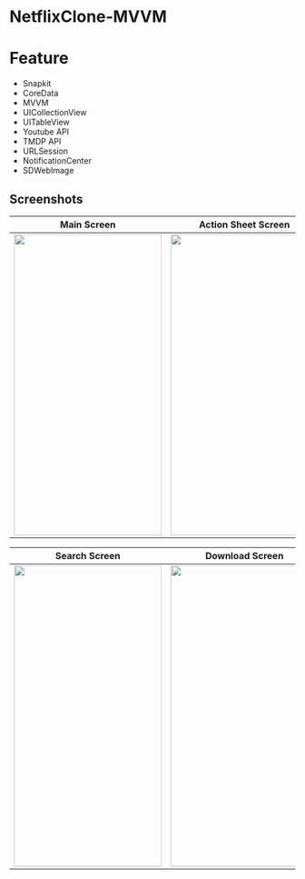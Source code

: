 # NetflixClone-MVVM

# Feature
- Snapkit
- CoreData
- MVVM
- UICollectionView
- UITableView
- Youtube API
- TMDP API
- URLSession
- NotificationCenter
- SDWebImage



## Screenshots

| Main Screen | Action Sheet Screen | Upcoming Screen |
| ----------- | ---------------- | ---------------- |
|  <img src="https://github.com/UmutYLCN/NetflixClone-MVVM/assets/56222030/d6a5461b-125c-48a3-b4d8-da685ce7eccb" width="260"  height="530" /> | <img src="https://github.com/UmutYLCN/NetflixClone-MVVM/assets/56222030/de87e759-5f68-4e42-aeed-56d59aa37c95" width="260"  height="530" /> | <img src="https://github.com/UmutYLCN/NetflixClone-MVVM/assets/56222030/f1fe75bf-f9ff-4063-b8de-9db9152bf3ce" width="260"  height="530"/> |

| Search Screen | Download Screen | 
| ----------- | ---------------- |
| <img src="https://github.com/UmutYLCN/NetflixClone-MVVM/assets/56222030/ce9b0db7-b48c-4fcc-84db-d29bc6332b49" width="260"  height="530"/> | <img src="https://github.com/UmutYLCN/NetflixClone-MVVM/assets/56222030/392d1963-7b2c-456e-a73d-63f095d0d86e" width="260"  height="530"/> |





